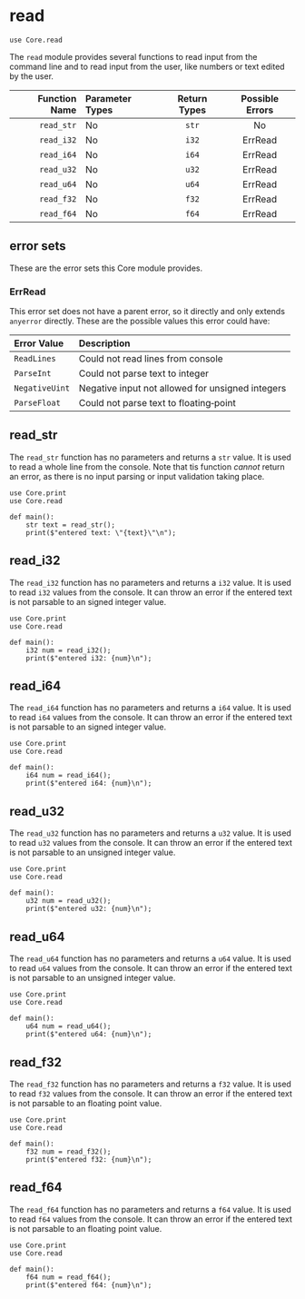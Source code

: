 # read

```ft
use Core.read
```

The `read` module provides several functions to read input from the command line and to read input from the user, like numbers or text edited by the user.

| Function Name | Parameter Types | Return Types | Possible Errors |
| ------------: | :-------------- | :----------: | :-------------: |
|    `read_str` | No              |    `str`     |       No        |
|    `read_i32` | No              |    `i32`     |     ErrRead     |
|    `read_i64` | No              |    `i64`     |     ErrRead     |
|    `read_u32` | No              |    `u32`     |     ErrRead     |
|    `read_u64` | No              |    `u64`     |     ErrRead     |
|    `read_f32` | No              |    `f32`     |     ErrRead     |
|    `read_f64` | No              |    `f64`     |     ErrRead     |

## error sets

These are the error sets this Core module provides.

### ErrRead

This error set does not have a parent error, so it directly and only extends `anyerror` directly. These are the possible values this error could have:

| Error Value    | Description                                      |
| :------------- | :----------------------------------------------- |
| `ReadLines`    | Could not read lines from console                |
| `ParseInt`     | Could not parse text to integer                  |
| `NegativeUint` | Negative input not allowed for unsigned integers |
| `ParseFloat`   | Could not parse text to floating‑point           |

## read_str

The `read_str` function has no parameters and returns a `str` value. It is used to read a whole line from the console. Note that tis function _cannot_ return an error, as there is no input parsing or input validation taking place.

```ft
use Core.print
use Core.read

def main():
    str text = read_str();
    print($"entered text: \"{text}\"\n");
```

## read_i32

The `read_i32` function has no parameters and returns a `i32` value. It is used to read `i32` values from the console. It can throw an error if the entered text is not parsable to an signed integer value.

```ft
use Core.print
use Core.read

def main():
    i32 num = read_i32();
    print($"entered i32: {num}\n");
```

## read_i64

The `read_i64` function has no parameters and returns a `i64` value. It is used to read `i64` values from the console. It can throw an error if the entered text is not parsable to an signed integer value.

```ft
use Core.print
use Core.read

def main():
    i64 num = read_i64();
    print($"entered i64: {num}\n");
```

## read_u32

The `read_u32` function has no parameters and returns a `u32` value. It is used to read `u32` values from the console. It can throw an error if the entered text is not parsable to an unsigned integer value.

```ft
use Core.print
use Core.read

def main():
    u32 num = read_u32();
    print($"entered u32: {num}\n");
```

## read_u64

The `read_u64` function has no parameters and returns a `u64` value. It is used to read `u64` values from the console. It can throw an error if the entered text is not parsable to an unsigned integer value.

```ft
use Core.print
use Core.read

def main():
    u64 num = read_u64();
    print($"entered u64: {num}\n");
```

## read_f32

The `read_f32` function has no parameters and returns a `f32` value. It is used to read `f32` values from the console. It can throw an error if the entered text is not parsable to an floating point value.

```ft
use Core.print
use Core.read

def main():
    f32 num = read_f32();
    print($"entered f32: {num}\n");
```

## read_f64

The `read_f64` function has no parameters and returns a `f64` value. It is used to read `f64` values from the console. It can throw an error if the entered text is not parsable to an floating point value.

```ft
use Core.print
use Core.read

def main():
    f64 num = read_f64();
    print($"entered f64: {num}\n");
```
